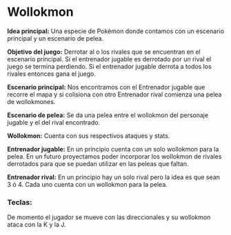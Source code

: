 # Wollokmon

**Idea principal:**
	Una especie de Pokémon donde contamos con un escenario principal y un escenario de pelea.

**Objetivo del juego:**
	Derrotar al o los rivales que se encuentran en el escenario principal. Si el entrenador jugable es derrotado por un rival el juego se termina perdiendo. Si el entrenador jugable derrota a todos los rivales entonces gana el juego.

**Escenario principal:**
	Nos encontramos con el Entrenador jugable que recorre el mapa y si colisiona con otro Entrenador rival comienza una pelea de wollokmones.

**Escenario de pelea:**
	Se da una pelea entre el wollokmon del personaje jugable y el del rival encontrado. 

**Wollokmon:** 
	Cuenta con sus respectivos ataques y stats.

**Entrenador jugable:** 
	En un principio cuenta con un solo wollokmon para la pelea. En un futuro proyectamos poder incorporar los wollokmon de rivales derrotados para que se puedan utilizar en las peleas que faltan.

**Entrenador rival:** 
	En un principio hay un solo rival pero la idea es que sean 3 ó 4. Cada uno cuenta con un wollokmon para la pelea.

### Teclas:
De momento el jugador se mueve con las direccionales y su wollokmon ataca con la K y la J.
